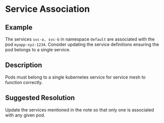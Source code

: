 # Service Association

## Example

The services `svc-a, svc-b` in namespace `default` are
associated with the pod `myapp-xyz-1234`. Consider updating
the service definitions ensuring the pod belongs to a single service.

## Description

Pods must belong to a single kubernetes service for service mesh to function
correctly.


## Suggested Resolution

Update the services mentioned in the note so that only one is associated with any given pod.
